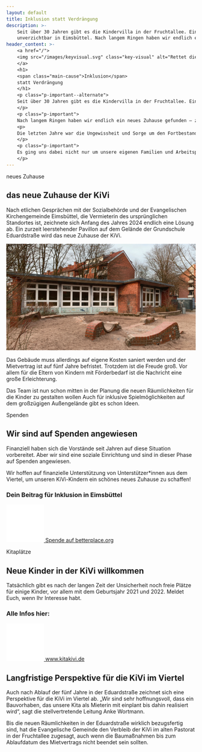 ```yaml
---
layout: default
title: Inklusion statt Verdrängung
description: >-
    Seit über 30 Jahren gibt es die Kindervilla in der Fruchtallee. Eine inklusive Einrichtung mit 50 Kitaplätzen –
    unverzichtbar in Eimsbüttel. Nach langem Ringen haben wir endlich ein neues Zuhause gefunden – zumindest für die nächsten fünf Jahre. Im Spätsommer steht der Umzug in einen Pavillon an der Grundschule Eduardstraße an.
header_content: >-
    <a href="/">
    <img src="/images/keyvisual.svg" class="key-visual" alt="Rettet die KiVi, Dino mit Kindern">
    </a>
    <h1>
    <span class="main-cause">Inklusion</span>
    statt Verdrängung
    </h1>
    <p class="p-important--alternate">
    Seit über 30 Jahren gibt es die Kindervilla in der Fruchtallee. Eine inklusive Einrichtung mit 50 Kitaplätzen – unverzichtbar in Eimsbüttel.
    </p>
    <p class="p-important">
    Nach langem Ringen haben wir endlich ein neues Zuhause gefunden – zumindest für die nächsten fünf Jahre. Im Spätsommer steht der Umzug in einen Pavillon an der Grundschule Eduardstraße an. Unsere Erleichterung könnte größer nicht sein!</p>
    <p>
    Die letzten Jahre war die Ungewissheit und Sorge um den Fortbestand der „Kindervilla Fruchtallee e.V.“ ständiger Begleiter bei uns Eltern und Mitarbeitenden der KiVi. Mit großem Engagement haben wir immer wieder auf die Bedrohung der Schließung unserer einmaligen Inklusions-Kita aufmerksam gemacht.
    </p>
    <p class="p-important">
    Es ging uns dabei nicht nur um unsere eigenen Familien und Arbeitsplätze sondern ganz ausdrücklich auch um die Sichtbarkeit und Teilhabe für Menschen mit Behinderung in Eimsbüttel.
    </p>
---
```

<p class="anchor" id="zuhause">
<span class="anchor__label">neues Zuhause</span>
</p>

## das neue Zuhause der KiVi

Nach etlichen Gesprächen mit der Sozialbehörde und der Evangelischen Kirchengemeinde Eimsbüttel, die Vermieterin des ursprünglichen Standortes ist, zeichnete sich Anfang des Jahres 2024 endlich eine Lösung ab. Ein zurzeit leerstehender Pavillon auf dem Gelände der Grundschule Eduardstraße wird das neue Zuhause der KiVi.

<img src="images/pavillion-eduartstrasse.jpg" alt="der Pavillion in der Eduartstraße muss saniert werden" class="content-image"/>
  
<p class="p-important">
Das Gebäude muss allerdings auf eigene Kosten saniert werden und der Mietvertrag ist auf fünf Jahre befristet. Trotzdem ist die Freude groß. Vor allem für die Eltern von Kindern mit Förderbedarf ist die Nachricht eine große Erleichterung.
</p>

Das Team ist nun schon mitten in der Planung die neuen Räumlichkeiten für die Kinder zu gestalten wollen Auch für inklusive Spielmöglichkeiten auf dem großzügigen Außengelände gibt es schon Ideen.  
 
<p class="anchor" id="spenden">
<span class="anchor__label">Spenden</span>
</p>

## Wir sind auf Spenden angewiesen

<p class="p-important--alternate">
Finanziell haben sich die Vorstände seit Jahren auf diese Situation vorbereitet. Aber wir sind eine soziale Einrichtung und sind in dieser Phase auf Spenden angewiesen.
</p>
<p class="p-important">
Wir hoffen auf finanzielle Unterstützung von Unterstützer*innen aus dem Viertel, um unseren KiVi-Kindern ein schönes neues Zuhause zu schaffen!
</p>

### Dein Beitrag für Inklusion in Eimsbüttel

<a href="https://www.betterplace.org/de/projects/136879-rettet-die-kivi-unterstuetze-den-neuanfang" class="profile" target="_blank">
<img src="images/spenden.svg" alt="Sparschwein">
Spende auf betterplace.org
</a>
<p class="anchor" id="kitaplatz">
<span class="anchor__label">Kitaplätze</span>
</p>

## Neue Kinder in der KiVi willkommen

<p class="p-important">
Tatsächlich gibt es nach der langen Zeit der Unsicherheit noch freie Plätze für einige Kinder, vor allem mit dem Geburtsjahr 2021 und 2022. Meldet Euch, wenn Ihr Interesse habt. 
</p>

### Alle Infos hier:

<a href="https://www.kitakivi.de" class="profile" target="_blank">
<img src="images/kitaplatz.svg" alt="Kitaplatz">
www.kitakivi.de
</a>

## Langfristige Perspektive für die KiVi im Viertel

Auch nach Ablauf der fünf Jahre in der Eduardstraße zeichnet sich eine Perspektive für die KiVi im Viertel ab. „Wir sind sehr hoffnungsvoll, dass ein Bauvorhaben, das unsere Kita als Mieterin mit einplant bis dahin realisiert wird“, sagt die stellvertretende Leitung Anke Wortmann. 
 
<p class="p-important--alternate">
Bis die neuen Räumlichkeiten in der Eduardstraße wirklich bezugsfertig sind, hat die Evangelische Gemeinde den Verbleib der KiVi im alten Pastorat in der Fruchtallee zugesagt, auch wenn die Baumaßnahmen bis zum Ablaufdatum des Mietvertrags nicht beendet sein sollten.
</p>
